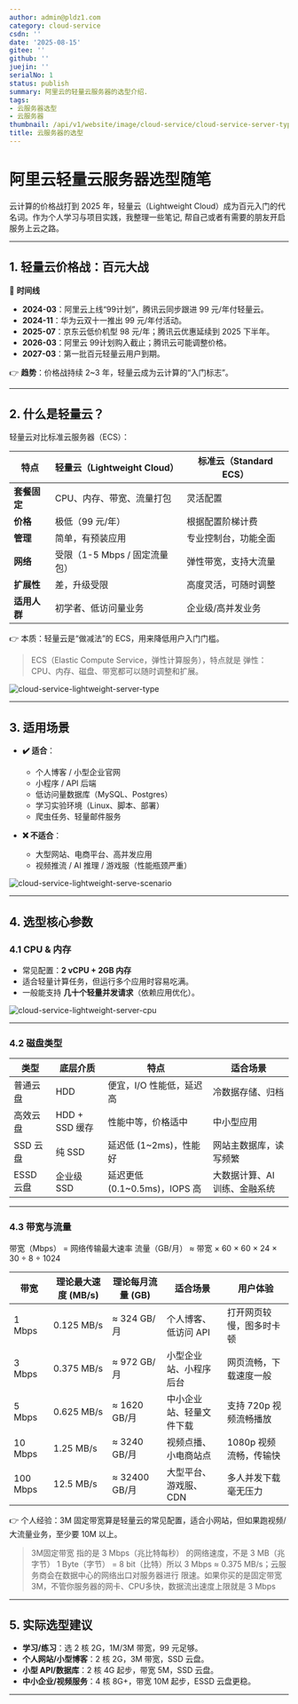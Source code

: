 ```yaml
---
author: admin@pldz1.com
category: cloud-service
csdn: ''
date: '2025-08-15'
gitee: ''
github: ''
juejin: ''
serialNo: 1
status: publish
summary: 阿里云的轻量云服务器的选型介绍.
tags:
- 云服务器选型
- 云服务器
thumbnail: /api/v1/website/image/cloud-service/cloud-service-server-type-thumbnail.png
title: 云服务器的选型
---
```


# 阿里云轻量云服务器选型随笔

云计算的价格战打到 2025 年，轻量云（Lightweight Cloud）成为百元入门的代名词。作为个人学习与项目实践，我整理一些笔记, 帮自己或者有需要的朋友开启服务上云之路。

---

## 1. 轻量云价格战：百元大战

📌 **时间线**

* **2024-03**：阿里云上线“99计划”，腾讯云同步跟进 99 元/年付轻量云。
* **2024-11**：华为云双十一推出 99 元/年付活动。
* **2025-07**：京东云低价机型 98 元/年；腾讯云优惠延续到 2025 下半年。
* **2026-03**：阿里云 99计划购入截止；腾讯云可能调整价格。
* **2027-03**：第一批百元轻量云用户到期。

👉 **趋势**：价格战持续 2~3 年，轻量云成为云计算的“入门标志”。

---

## 2. 什么是轻量云？

轻量云对比标准云服务器（ECS）：

| 特点       | 轻量云（Lightweight Cloud） | 标准云（Standard ECS） |
| -------- | ---------------------- | ----------------- |
| **套餐固定** | CPU、内存、带宽、流量打包         | 灵活配置              |
| **价格**   | 极低（99 元/年）             | 根据配置阶梯计费          |
| **管理**   | 简单，有预装应用               | 专业控制台，功能全面        |
| **网络**   | 受限（1-5 Mbps / 固定流量包）   | 弹性带宽，支持大流量        |
| **扩展性**  | 差，升级受限                 | 高度灵活，可随时调整        |
| **适用人群** | 初学者、低访问量业务             | 企业级/高并发业务         |

👉 本质：轻量云是“做减法”的 ECS，用来降低用户入门门槛。


> ECS（Elastic Compute Service，弹性计算服务），特点就是 弹性：CPU、内存、磁盘、带宽都可以随时调整和扩展。


![cloud-service-lightweight-server-type](/api/v1/website/image/cloud-service/cloud-service-lightweight-server-type.png)

---

## 3. 适用场景

* **✔️ 适合**：

  * 个人博客 / 小型企业官网
  * 小程序 / API 后端
  * 低访问量数据库（MySQL、Postgres）
  * 学习实验环境（Linux、脚本、部署）
  * 爬虫任务、轻量邮件服务

* **❌ 不适合**：

  * 大型网站、电商平台、高并发应用
  * 视频推流 / AI 推理 / 游戏服（性能瓶颈严重）


![cloud-service-lightweight-serve-scenario](/api/v1/website/image/cloud-service/cloud-service-lightweight-serve-scenario.png)

---

## 4. 选型核心参数

### 4.1 CPU & 内存

* 常见配置：**2 vCPU + 2GB 内存**
* 适合轻量计算任务，但运行多个应用时容易吃满。
* 一般能支持 **几十个轻量并发请求**（依赖应用优化）。


![cloud-service-lightweight-server-cpu](/api/v1/website/image/cloud-service/cloud-service-lightweight-server-cpu.png)


---

### 4.2 磁盘类型

| 类型      | 底层介质         | 特点                       | 适合场景             |
| ------- | ------------ | ------------------------ | ---------------- |
| 普通云盘    | HDD          | 便宜，I/O 性能低，延迟高           | 冷数据存储、归档         |
| 高效云盘    | HDD + SSD 缓存 | 性能中等，价格适中                | 中小型应用            |
| SSD 云盘  | 纯 SSD        | 延迟低 (1\~2ms)，性能好         | 网站主数据库，读写频繁      |
| ESSD 云盘 | 企业级 SSD      | 延迟更低 (0.1\~0.5ms)，IOPS 高 | 大数据计算、AI 训练、金融系统 |

---

### 4.3 带宽与流量

带宽（Mbps） = 网络传输最大速率
流量（GB/月） ≈ 带宽 × 60 × 60 × 24 × 30 ÷ 8 ÷ 1024

| 带宽       | 理论最大速度 (MB/s) | 理论每月流量 (GB)  | 适合场景         | 用户体验           |
| -------- | ------------- | ------------ | ------------ | -------------- |
| 1 Mbps   | 0.125 MB/s    | ≈ 324 GB/月   | 个人博客、低访问 API | 打开网页较慢，图多时卡顿   |
| 3 Mbps   | 0.375 MB/s    | ≈ 972 GB/月   | 小型企业站、小程序后台  | 网页流畅，下载速度一般    |
| 5 Mbps   | 0.625 MB/s    | ≈ 1620 GB/月  | 中小企业站、轻量文件下载 | 支持 720p 视频流畅播放 |
| 10 Mbps  | 1.25 MB/s     | ≈ 3240 GB/月  | 视频点播、小电商站点   | 1080p 视频流畅，传输快 |
| 100 Mbps | 12.5 MB/s     | ≈ 32400 GB/月 | 大型平台、游戏服、CDN | 多人并发下载毫无压力     |

👉 个人经验：3M 固定带宽算是轻量云的常见配置，适合小网站，但如果跑视频/大流量业务，至少要 10M 以上。


> 3M固定带宽 指的是 3 Mbps（兆比特每秒） 的网络速度，不是 3 MB（兆字节） 1 Byte（字节） = 8 bit（比特）所以 3 Mbps ≈ 0.375 MB/s；云服务商会在数据中心的网络出口对服务器进行 限速。如果你买的是固定带宽 3M，不管你服务器的网卡、CPU多快，数据流出速度上限就是 3 Mbps


---

## 5. 实际选型建议

* **学习/练习**：选 2 核 2G，1M/3M 带宽，99 元足够。
* **个人网站/小型博客**：2 核 2G，3M 带宽，SSD 云盘。
* **小型 API/数据库**：2 核 4G 起步，带宽 5M，SSD 云盘。
* **中小企业/视频服务**：4 核 8G+，带宽 10M 起步，ESSD 云盘更稳。

---
